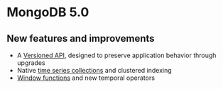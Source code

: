 # MongoDB 5.0

## New features and improvements

* A [Versioned API](https://docs.mongodb.com/manual/reference/versioned-api/), designed to preserve application behavior through upgrades
* Native [time series collections](https://docs.mongodb.com/manual/core/timeseries-collections/) and clustered indexing
* [Window functions](https://docs.mongodb.com/manual/reference/operator/aggregation/setWindowFields/) and new temporal operators
